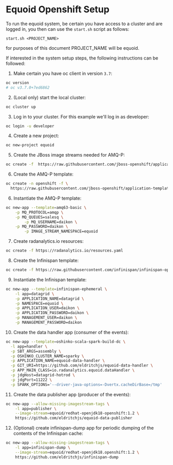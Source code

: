 # Equoid Openshift Setup

To run the equoid system, be certain you have access to a cluster and are logged in, you then can use the `start.sh` script as follows: 

`start.sh <PROJECT_NAME>` 

for purposes of this document PROJECT_NAME will be equoid.

If interested in the system setup steps, the following instructions can be followed:

1. Make certain you have oc client in version `3.7`:
```bash
oc version
# oc v3.7.0+7ed6862
```
2. (Local only) start the local cluster:
```bash
oc cluster up
```

3. Log in to your cluster. For this example we'll log in as developer:
```bash
oc login -u developer
```

4. Create a new project:
```bash
oc new-project equoid
```

5. Create the JBoss image streams needed for AMQ-P:
```bash
oc create -f  https://raw.githubusercontent.com/jboss-openshift/application-templates/master/jboss-image-streams.json
```

6. Create the AMQ-P template:
```bash
oc create -n openshift -f \
  https://raw.githubusercontent.com/jboss-openshift/application-templates/master/amq/amq63-basic.json
```

6. Instantiate the AMQ-P template:
```bash
oc new-app --template=amq63-basic \
	-p MQ_PROTOCOL=amqp \
	-p MQ_QUEUES=salesq \
        -p MQ_USERNAME=daikon \
	-p MQ_PASSWORD=daikon \
        -p IMAGE_STREAM_NAMESPACE=equoid	
```

7. Create radanalytics.io resources:
```bash
oc create -f https://radanalytics.io/resources.yaml
```

8. Create the Infinispan template:
```bash
oc create -f https://raw.githubusercontent.com/infinispan/infinispan-openshift-templates/master/templates/infinispan-ephemeral.json
```

9. Instantiate the Infinispan template:
```bash
oc new-app --template=infinispan-ephemeral \
	-l app=datagrid \
	-p APPLICATION_NAME=datagrid \
	-p NAMESPACE=equoid \
	-p APPLICATION_USER=daikon \
	-p APPLICATION_PASSWORD=daikon \
	-p MANAGEMENT_USER=daikon \
	-p MANAGEMENT_PASSWORD=daikon 
```

10. Create the data handler app (consumer of the events):
```bash
oc new-app --template=oshinko-scala-spark-build-dc \
  -l app=handler \
  -p SBT_ARGS=assembly \
  -p OSHINKO_CLUSTER_NAME=sparky \
  -p APPLICATION_NAME=equoid-data-handler \
  -p GIT_URI=https://github.com/eldritchjs/equoid-data-handler \
  -p APP_MAIN_CLASS=io.radanalytics.equoid.dataHandler \
  -p jdgHost=datagrid-hotrod \
  -p jdgPort=11222 \
  -p SPARK_OPTIONS='--driver-java-options=-Dvertx.cacheDirBase=/tmp'
```

11. Create the data publisher app (producer of the events):
```bash
oc new-app --allow-missing-imagestream-tags \
	-l app=publisher \
	--image-stream=equoid/redhat-openjdk18-openshift:1.2 \
	https://github.com/eldritchjs/equoid-data-publisher 
```

12. (Optional) create infinispan-dump app for periodic dumping of the contents of the Infinispan cache:
```bash
oc new-app --allow-missing-imagestream-tags \
	-l app=infinispan-dump \
	--image-stream=equoid/redhat-openjdk18.openshift:1.2 \
	https://github.com/eldritchjs/infinispan-dump
```
